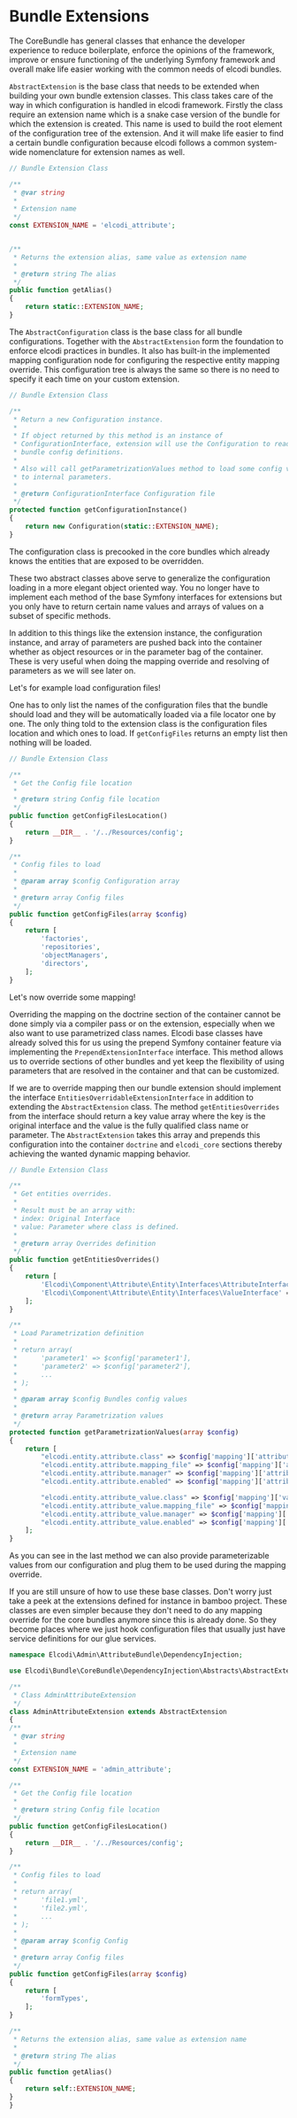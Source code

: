 Bundle Extensions
=================

The CoreBundle has general classes that enhance the developer experience to
reduce boilerplate, enforce the opinions of the framework, improve or ensure
functioning of the underlying Symfony framework and overall make life easier
working with the common needs of elcodi bundles.

`AbstractExtension` is the base class that needs to be extended when
building your own bundle extension classes. This class takes care of the way
in which configuration is handled in elcodi framework.
Firstly the class require an extension name which is a snake case version of
the bundle for which the extension is created. This name is used to build the
root element of the configuration tree of the extension. And it will make
life easier to find a certain bundle configuration because elcodi
follows a common system-wide nomenclature for extension names as well.

``` php
// Bundle Extension Class

/**
 * @var string
 *
 * Extension name
 */
const EXTENSION_NAME = 'elcodi_attribute';


/**
 * Returns the extension alias, same value as extension name
 *
 * @return string The alias
 */
public function getAlias()
{
    return static::EXTENSION_NAME;
}
```

The `AbstractConfiguration` class is the base class for all bundle
configurations. Together with the `AbstractExtension` form the
foundation to enforce elcodi practices in bundles. It also has built-in the
implemented mapping configuration node for configuring the respective entity
mapping override. This configuration tree is always the same so there is
no need to specify it each time on your custom extension.

``` php
// Bundle Extension Class

/**
 * Return a new Configuration instance.
 *
 * If object returned by this method is an instance of
 * ConfigurationInterface, extension will use the Configuration to read all
 * bundle config definitions.
 *
 * Also will call getParametrizationValues method to load some config values
 * to internal parameters.
 *
 * @return ConfigurationInterface Configuration file
 */
protected function getConfigurationInstance()
{
    return new Configuration(static::EXTENSION_NAME);
}
```

The configuration class is precooked in the core bundles which already knows
the entities that are exposed to be overridden.

These two abstract classes above serve to generalize the configuration
loading in a more elegant object oriented way. You no longer have to
implement each method of the base Symfony interfaces for extensions but you
only have to return certain name values and arrays of values on a subset of
specific methods.

In addition to this things like the extension instance, the configuration
instance, and array of parameters are pushed back into the container
whether as object resources or in the parameter bag of the container.
These is very useful when doing the mapping override and resolving of
parameters as we will see later on.

Let's for example load configuration files!

One has to only list the names of the configuration files that the bundle
should load and they will be automatically loaded via a file locator one by
one. The only thing told to the extension class is the configuration files
location and which ones to load. If `getConfigFiles` returns an empty
list then nothing will be loaded.

``` php
// Bundle Extension Class

/**
 * Get the Config file location
 *
 * @return string Config file location
 */
public function getConfigFilesLocation()
{
    return __DIR__ . '/../Resources/config';
}

/**
 * Config files to load
 *
 * @param array $config Configuration array
 *
 * @return array Config files
 */
public function getConfigFiles(array $config)
{
    return [
        'factories',
        'repositories',
        'objectManagers',
        'directors',
    ];
}
```

Let's now override some mapping!

Overriding the mapping on the doctrine section of the container cannot
be done simply via a compiler pass or on the extension, especially
when we also want to use parametrized class names. Elcodi base classes
have already solved this for us using the prepend Symfony container
feature via implementing the `PrependExtensionInterface` interface.
This method allows us to override sections of other bundles and yet
keep the flexibility of using parameters that are resolved in the
container and that can be customized.

If we are to override mapping then our bundle extension should
implement the interface `EntitiesOverridableExtensionInterface`
in addition to extending the `AbstractExtension` class.
The method `getEntitiesOverrides` from the interface should return
a key value array where the key is the original interface and the value
is the fully qualified class name or parameter.
The `AbstractExtension` takes this array and prepends this
configuration into the container `doctrine` and `elcodi_core`
sections thereby achieving the wanted dynamic mapping behavior.

``` php
// Bundle Extension Class

/**
 * Get entities overrides.
 *
 * Result must be an array with:
 * index: Original Interface
 * value: Parameter where class is defined.
 *
 * @return array Overrides definition
 */
public function getEntitiesOverrides()
{
    return [
        'Elcodi\Component\Attribute\Entity\Interfaces\AttributeInterface' => 'elcodi.entity.attribute.class',
        'Elcodi\Component\Attribute\Entity\Interfaces\ValueInterface' => 'elcodi.entity.attribute_value.class',
    ];
}

/**
 * Load Parametrization definition
 *
 * return array(
 *      'parameter1' => $config['parameter1'],
 *      'parameter2' => $config['parameter2'],
 *      ...
 * );
 *
 * @param array $config Bundles config values
 *
 * @return array Parametrization values
 */
protected function getParametrizationValues(array $config)
{
    return [
        "elcodi.entity.attribute.class" => $config['mapping']['attribute']['class'],
        "elcodi.entity.attribute.mapping_file" => $config['mapping']['attribute']['mapping_file'],
        "elcodi.entity.attribute.manager" => $config['mapping']['attribute']['manager'],
        "elcodi.entity.attribute.enabled" => $config['mapping']['attribute']['enabled'],

        "elcodi.entity.attribute_value.class" => $config['mapping']['value']['class'],
        "elcodi.entity.attribute_value.mapping_file" => $config['mapping']['value']['mapping_file'],
        "elcodi.entity.attribute_value.manager" => $config['mapping']['value']['manager'],
        "elcodi.entity.attribute_value.enabled" => $config['mapping']['value']['enabled'],
    ];
}
```

As you can see in the last method we can also provide parameterizable values
from our configuration and plug them to be used during the mapping override.

If you are still unsure of how to use these base classes. Don't worry just
take a peek at the extensions defined for instance in bamboo project. These
classes are even simpler because they don't need to do any mapping override
for the core bundles anymore since this is already done. So they become
places where we just hook configuration files that usually just have service
definitions for our glue services.

``` php
namespace Elcodi\Admin\AttributeBundle\DependencyInjection;

use Elcodi\Bundle\CoreBundle\DependencyInjection\Abstracts\AbstractExtension;

/**
 * Class AdminAttributeExtension
 */
class AdminAttributeExtension extends AbstractExtension
{
/**
 * @var string
 *
 * Extension name
 */
const EXTENSION_NAME = 'admin_attribute';

/**
 * Get the Config file location
 *
 * @return string Config file location
 */
public function getConfigFilesLocation()
{
    return __DIR__ . '/../Resources/config';
}

/**
 * Config files to load
 *
 * return array(
 *      'file1.yml',
 *      'file2.yml',
 *      ...
 * );
 *
 * @param array $config Config
 *
 * @return array Config files
 */
public function getConfigFiles(array $config)
{
    return [
        'formTypes',
    ];
}

/**
 * Returns the extension alias, same value as extension name
 *
 * @return string The alias
 */
public function getAlias()
{
    return self::EXTENSION_NAME;
}
}
```

